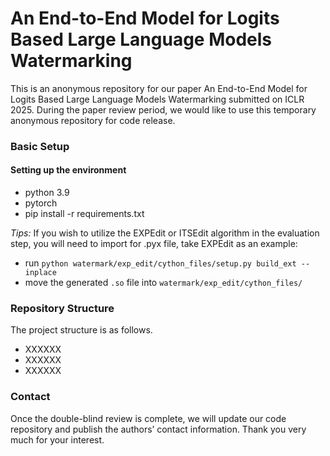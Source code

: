 # An End-to-End Model for Logits Based Large Language Models Watermarking

This is an anonymous repository for our paper An End-to-End Model for Logits Based Large Language Models Watermarking submitted on ICLR 2025. During the paper review period, we would like to use this temporary anonymous repository for code release.

### Basic Setup

#### Setting up the environment

- python 3.9
- pytorch
- pip install -r requirements.txt

*Tips:* If you wish to utilize the EXPEdit or ITSEdit algorithm in the evaluation step, you will need to import for .pyx file, take EXPEdit as an example:

- run `python watermark/exp_edit/cython_files/setup.py build_ext --inplace`
- move the generated `.so` file into `watermark/exp_edit/cython_files/`


### Repository Structure
The project structure is as follows.
- XXXXXX
- XXXXXX
- XXXXXX

### Contact
Once the double-blind review is complete, we will update our code repository and publish the authors’ contact information. Thank you very much for your interest.
